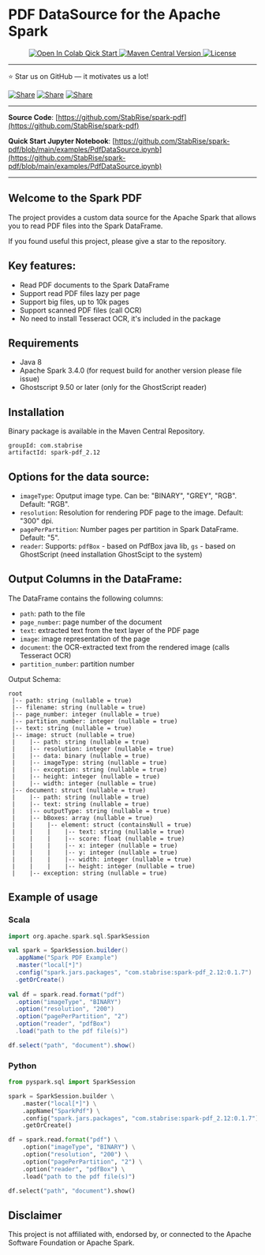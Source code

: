 # PDF DataSource for the Apache Spark

<p align="center">
    <a target="_blank" href="https://colab.research.google.com/github/StabRise/spark-pdf/blob/main/examples/PdfDataSource.ipynb">
      <img src="https://colab.research.google.com/assets/colab-badge.svg" alt="Open In Colab Qick Start"/>
    </a>
    <a href="https://search.maven.org/artifact/com.stabrise/spark-pdf_2.12">
        <img alt="Maven Central Version" src="https://img.shields.io/maven-central/v/com.stabrise/spark-pdf_2.12">
    </a>
    <a href="https://github.com/StabRise/spark-pdf/blob/master/LICENSE" >
        <img src="https://img.shields.io/badge/License-AGPL%203-blue.svg" alt="License"/>
    </a>
</p>

---

⭐ Star us on GitHub — it motivates us a lot!

[![Share](https://img.shields.io/badge/share-000000?logo=x&logoColor=white)](https://x.com/intent/tweet?text=Check%20out%20this%20project%20on%20GitHub:%20https://github.com/StabRise/spark-pdf%20%23OpenIDConnect%20%23Security%20%23Authentication)
[![Share](https://img.shields.io/badge/share-0A66C2?logo=linkedin&logoColor=white)](https://www.linkedin.com/sharing/share-offsite/?url=https://github.com/StabRise/spark-pdf)
[![Share](https://img.shields.io/badge/share-FF4500?logo=reddit&logoColor=white)](https://www.reddit.com/submit?title=Check%20out%20this%20project%20on%20GitHub:%20https://github.com/StabRise/spark-pdf)

---

**Source Code**: [https://github.com/StabRise/spark-pdf](https://github.com/StabRise/spark-pdf)

**Quick Start Jupyter Notebook**: [https://github.com/StabRise/spark-pdf/blob/main/examples/PdfDataSource.ipynb](https://github.com/StabRise/spark-pdf/blob/main/examples/PdfDataSource.ipynb)

---

## Welcome to the Spark PDF

The project provides a custom data source for the Apache Spark that allows you to read PDF files into the Spark DataFrame.

If you found useful this project, please give a star to the repository.

## Key features:

- Read PDF documents to the Spark DataFrame
- Support read PDF files lazy per page
- Support big files, up to 10k pages
- Support scanned PDF files (call OCR)
- No need to install Tesseract OCR, it's included in the package

## Requirements

- Java 8
- Apache Spark 3.4.0 (for request build for another version please file issue)
- Ghostscript 9.50 or later (only for the GhostScript reader)

## Installation

Binary package is available in the Maven Central Repository.

```
groupId: com.stabrise
artifactId: spark-pdf_2.12
```

## Options for the data source:

- `imageType`: Oputput image type. Can be: "BINARY", "GREY", "RGB". Default: "RGB".
- `resolution`: Resolution for rendering PDF page to the image. Default: "300" dpi.
- `pagePerPartition`: Number pages per partition in Spark DataFrame. Default: "5".
- `reader`: Supports: `pdfBox` - based on PdfBox java lib, `gs` - based on GhostScript (need installation GhostScipt to the system)

## Output Columns in the DataFrame:

The DataFrame contains the following columns:

- `path`: path to the file
- `page_number`: page number of the document
- `text`: extracted text from the text layer of the PDF page
- `image`: image representation of the page
- `document`: the OCR-extracted text from the rendered image (calls Tesseract OCR)
- `partition_number`: partition number

Output Schema:

```agsl
root
 |-- path: string (nullable = true)
 |-- filename: string (nullable = true)
 |-- page_number: integer (nullable = true)
 |-- partition_number: integer (nullable = true)
 |-- text: string (nullable = true)
 |-- image: struct (nullable = true)
 |    |-- path: string (nullable = true)
 |    |-- resolution: integer (nullable = true)
 |    |-- data: binary (nullable = true)
 |    |-- imageType: string (nullable = true)
 |    |-- exception: string (nullable = true)
 |    |-- height: integer (nullable = true)
 |    |-- width: integer (nullable = true)
 |-- document: struct (nullable = true)
 |    |-- path: string (nullable = true)
 |    |-- text: string (nullable = true)
 |    |-- outputType: string (nullable = true)
 |    |-- bBoxes: array (nullable = true)
 |    |    |-- element: struct (containsNull = true)
 |    |    |    |-- text: string (nullable = true)
 |    |    |    |-- score: float (nullable = true)
 |    |    |    |-- x: integer (nullable = true)
 |    |    |    |-- y: integer (nullable = true)
 |    |    |    |-- width: integer (nullable = true)
 |    |    |    |-- height: integer (nullable = true)
 |    |-- exception: string (nullable = true)
```
## Example of usage

### Scala

```scala
import org.apache.spark.sql.SparkSession

val spark = SparkSession.builder()
  .appName("Spark PDF Example")
  .master("local[*]")
  .config("spark.jars.packages", "com.stabrise:spark-pdf_2.12:0.1.7")
  .getOrCreate()
  
val df = spark.read.format("pdf")
  .option("imageType", "BINARY")
  .option("resolution", "200")
  .option("pagePerPartition", "2")
  .option("reader", "pdfBox")
  .load("path to the pdf file(s)")

df.select("path", "document").show()
```

### Python

```python
from pyspark.sql import SparkSession

spark = SparkSession.builder \
    .master("local[*]") \
    .appName("SparkPdf") \
    .config("spark.jars.packages", "com.stabrise:spark-pdf_2.12:0.1.7") \
    .getOrCreate()

df = spark.read.format("pdf") \
    .option("imageType", "BINARY") \
    .option("resolution", "200") \
    .option("pagePerPartition", "2") \
    .option("reader", "pdfBox") \
    .load("path to the pdf file(s)")

df.select("path", "document").show()
```

## Disclaimer

This project is not affiliated with, endorsed by, or connected to the Apache Software Foundation or Apache Spark.
